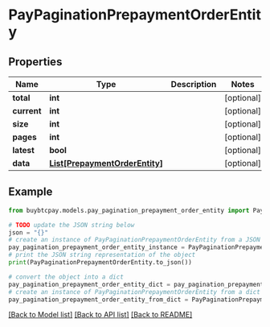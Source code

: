 # PayPaginationPrepaymentOrderEntity


## Properties

Name | Type | Description | Notes
------------ | ------------- | ------------- | -------------
**total** | **int** |  | [optional] 
**current** | **int** |  | [optional] 
**size** | **int** |  | [optional] 
**pages** | **int** |  | [optional] 
**latest** | **bool** |  | [optional] 
**data** | [**List[PrepaymentOrderEntity]**](PrepaymentOrderEntity.md) |  | [optional] 

## Example

```python
from buybtcpay.models.pay_pagination_prepayment_order_entity import PayPaginationPrepaymentOrderEntity

# TODO update the JSON string below
json = "{}"
# create an instance of PayPaginationPrepaymentOrderEntity from a JSON string
pay_pagination_prepayment_order_entity_instance = PayPaginationPrepaymentOrderEntity.from_json(json)
# print the JSON string representation of the object
print(PayPaginationPrepaymentOrderEntity.to_json())

# convert the object into a dict
pay_pagination_prepayment_order_entity_dict = pay_pagination_prepayment_order_entity_instance.to_dict()
# create an instance of PayPaginationPrepaymentOrderEntity from a dict
pay_pagination_prepayment_order_entity_from_dict = PayPaginationPrepaymentOrderEntity.from_dict(pay_pagination_prepayment_order_entity_dict)
```
[[Back to Model list]](../README.md#documentation-for-models) [[Back to API list]](../README.md#documentation-for-api-endpoints) [[Back to README]](../README.md)


